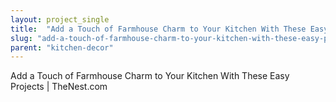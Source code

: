 ```yaml
---
layout: project_single
title:  "Add a Touch of Farmhouse Charm to Your Kitchen With These Easy Projects | TheNest.com"
slug: "add-a-touch-of-farmhouse-charm-to-your-kitchen-with-these-easy-projects-thenestcom"
parent: "kitchen-decor"
---
```

Add a Touch of Farmhouse Charm to Your Kitchen With These Easy Projects | TheNest.com